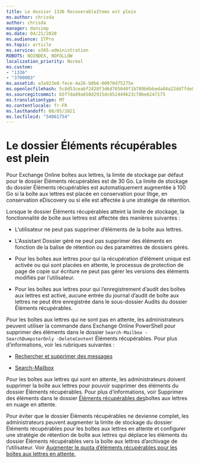 ```yaml
---
title: Le dossier 1336 RecoverableItems est plein
ms.author: chrisda
author: chrisda
manager: dansimp
ms.date: 04/21/2020
ms.audience: ITPro
ms.topic: article
ms.service: o365-administration
ROBOTS: NOINDEX, NOFOLLOW
localization_priority: Normal
ms.custom:
- "1336"
- "3700003"
ms.assetid: a3a923e8-fece-4a26-b8b6-00970d75275e
ms.openlocfilehash: 5c8d53ceabf2428f3d6d765040f1b789b6bbeda04a22dd7fde0d2d728fd17d93
ms.sourcegitcommit: b5f7da89a650d2915dc652449623c78be6247175
ms.translationtype: MT
ms.contentlocale: fr-FR
ms.lasthandoff: 08/05/2021
ms.locfileid: "54061754"
---
```

# <a name="the-recoverable-items-folder-is-full"></a>Le dossier Éléments récupérables est plein

Pour Exchange Online boîtes aux lettres, la limite de stockage par défaut pour le dossier Éléments récupérables est de 30 Go. La limite de stockage du dossier Éléments récupérables est automatiquement augmentée à 100 Go si la boîte aux lettres est placée en conservation pour litige, en conservation eDiscovery ou si elle est affectée à une stratégie de rétention.

Lorsque le dossier Éléments récupérables atteint la limite de stockage, la fonctionnalité de boîte aux lettres est affectée des manières suivantes :

- L’utilisateur ne peut pas supprimer d’éléments de la boîte aux lettres.

- L'Assistant Dossier géré ne peut pas supprimer des éléments en fonction de la balise de rétention ou des paramètres de dossiers gérés.

- Pour les boîtes aux lettres pour qui la récupération d’élément unique est activée ou qui sont placées en attente, le processus de protection de page de copie sur écriture ne peut pas gérer les versions des éléments modifiés par l’utilisateur.

- Pour les boîtes aux lettres pour qui l’enregistrement d’audit des boîtes aux lettres est activé, aucune entrée du journal d’audit de boîte aux lettres ne peut être enregistrée dans le sous-dossier Audits du dossier Éléments récupérables.

Pour les boîtes aux lettres qui ne sont pas en attente, les administrateurs peuvent utiliser la commande dans Exchange Online PowerShell pour supprimer des éléments dans le dossier `Search-Mailbox -SearchDumpsterOnly -DeleteContent` Éléments récupérables. Pour plus d’informations, voir les rubriques suivantes :

- [Rechercher et supprimer des messages](https://docs.microsoft.com/microsoft-365/compliance/search-for-and-delete-messagesadmin-help)

- [Search-Mailbox](https://docs.microsoft.com/powershell/module/exchange/mailboxes/Search-Mailbox)

Pour les boîtes aux lettres qui sont en attente, les administrateurs doivent supprimer la boîte aux lettres pour pouvoir supprimer des éléments du dossier Éléments récupérables. Pour plus d’informations, voir Supprimer des éléments dans le dossier [Éléments récupérables des](https://docs.microsoft.com/microsoft-365/compliance/delete-items-in-the-recoverable-items-folder-of-mailboxes-on-hold)boîtes aux lettres en nuage en attente.

Pour éviter que le dossier Éléments récupérables ne devienne complet, les administrateurs peuvent augmenter la limite de stockage du dossier Éléments récupérables pour les boîtes aux lettres en attente et configurer une stratégie de rétention de boîte aux lettres qui déplace les éléments du dossier Éléments récupérables vers la boîte aux lettres d’archivage de l’utilisateur. Voir [Augmenter le quota d’éléments récupérables pour les boîtes aux lettres en attente.](https://docs.microsoft.com/microsoft-365/compliance/increase-the-recoverable-quota-for-mailboxes-on-hold)
